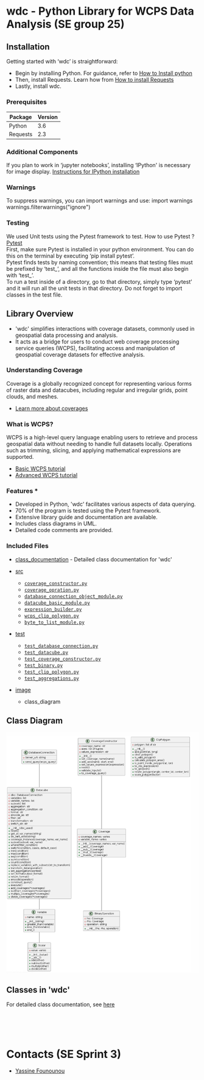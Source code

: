 # wdc - Python Library for WCPS Data Analysis (SE group 25)

## Installation
Getting started with ‘wdc’ is straightforward:
- Begin by installing Python. For guidance, refer to [How to Install python](https://kinsta.com/knowledgebase/install-python/)
- Then, install Requests. Learn how from [How to install Requests](https://www.codecademy.com/resources/docs/python/requests-module)
- Lastly, install wdc.


### Prerequisites
| Package | Version |
| --- | --- |
| Python | 3.6 |
| Requests | 2.3 |

### Additional Components
If you plan to work in ‘jupyter notebooks’, installing ‘IPython' is necessary for image display.
[Instructions for IPython installation](https://ipython.org/install.html)

### Warnings
To suppress warnings, you can import warnings and use:
import warnings
warnings.filterwarnings("ignore")

### Testing
We used Unit tests using the Pytest framework to test.
How to use Pytest ? [Pytest](https://pypi.org/project/pytest/) <br>
First, make sure Pytest is installed in your python environment. You can do this on the terminal by executing ‘pip install pytest’. <br>
Pytest finds tests by naming convention; this means that testing files must be prefixed by ‘test_’, and all the functions inside the file must also begin with ‘test_’. <br>
To run a test inside of a directory, go to that directory, simply type ‘pytest’ and it will run all the unit tests in that directory.
Do not forget to import classes in the test file.


## Library Overview

- 'wdc' simplifies interactions with coverage datasets, commonly used in geospatial data processing and analysis. 
- It acts as a bridge for users to conduct web coverage processing service queries (WCPS), facilitating access and manipulation of geospatial coverage datasets for effective analysis.


### Understanding Coverage
Coverage is a globally recognized concept for representing various forms of raster data and datacubes, including regular and irregular grids, point clouds, and meshes.

- [Learn more about coverages](https://earthserver.eu/wcs/)

### What is WCPS?
WCPS is a high-level query language enabling users to retrieve and process geospatial data without needing to handle full datasets locally. Operations such as trimming, slicing, and applying mathematical expressions are supported.

- [Basic WCPS tutorial](https://www.youtube.com/watch?v=MnPABAAQnXM&t=1395s)
- [Advanced WCPS tutorial](https://www.youtube.com/watch?v=m1q2AIoQADs&t=1669s)



### Features *
- Developed in Python, 'wdc' facilitates various aspects of data querying. 
- 70% of the program is tested using the Pytest framework.
- Extensive library guide and documentation are available.
- Includes class diagrams in UML.
- Detailed code comments are provided.


### Included Files
- [class_documentation](/sprint_2/class_documentation.md) - Detailed class documentation for 'wdc'
- [src](/sprint_2/src/)
    - [`coverage_constructor.py`](/sprint_2/src/coverage_constructor.py)
    - [`coverage_opration.py`](/sprint_2/src/coverage_opration.py)
    - [`database_connection_object_module.py`](/sprint_2/src/database_connection_object_module.py)
    - [`datacube_basic_module.py`](/sprint_2/src/datacube_basic_module.py)
    - [`expression_builder.py`](/sprint_2/src/expression_builder.py)
    - [`wcps_clip_polygon.py`](/sprint_2/src/wcps_clip_polygon.py)
    - [`byte_to_list_module.py`](/sprint_2/src/byte_to_list_module.py)
- [test](/sprint_2/tests/)
  - [`test_database_connection.py`](/sprint_2/tests/test_database_connection.py)
  - [`test_datacube.py`](/sprint_2/tests/test_datacube.py)
  - [`test_coverage_constructor.py`](/sprint_2/tests/test_coverage_constructor.py)
  - [`test_binary.py`](/sprint_2/tests/test_binary..py)
  - [`test_clip_polygon.py`](/sprint_2/tests/test_clip_polygon.py)
  - [`test_aggregations.py`](/sprint_2/tests/test_aggregations.py)
  
  
- [image](/sprint_1/images/)
  - class_diagram

## Class Diagram
![alt text](images/class_diagram.png "Class Diagram")

## Classes in 'wdc'
For detailed class documentation, see [here](/class_documentation.md)

<br/> <br/> <br/>

# Contacts (SE Sprint 3)
- [Yassine Founounou](yfounounou@constructor.university)
```

